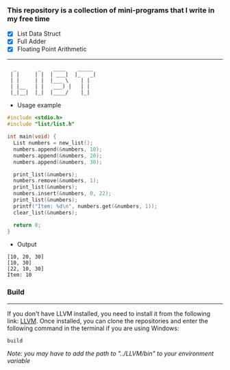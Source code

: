 ### This repository is a collection of mini-programs that I write in my free time

- [x] List Data Struct
- [x] Full Adder
- [x] Floating Point Arithmetic

---

```
  _       _    ____    _____  
 | |     | |  | ___|  |_   _| 
 | |     | |  |___ \    | |   
 | |__   | |   ___) |   | |   
 |_|__|  |_|  |____/    |_|   
```

* Usage example
```c
#include <stdio.h>
#include "list/list.h"

int main(void) {
  List numbers = new_list(); 
  numbers.append(&numbers, 10);
  numbers.append(&numbers, 20);
  numbers.append(&numbers, 30);

  print_list(&numbers);
  numbers.remove(&numbers, 1);	
  print_list(&numbers);
  numbers.insert(&numbers, 0, 22);
  print_list(&numbers);
  printf("Item: %d\n", numbers.get(&numbers, 1));
  clear_list(&numbers);

  return 0;
}

```


* Output
```
[10, 20, 30]
[10, 30]
[22, 10, 30]
Item: 10
```

### Build
___
If you don't have LLVM installed, you need to install it from the following link: [LLVM](https://github.com/llvm/llvm-project/releases/). Once installed, you can clone the repositories and enter the following command in the terminal if you are using Windows:
```
build
```

*Note: you may have to add the path to "../LLVM/bin" to your environment variable*
